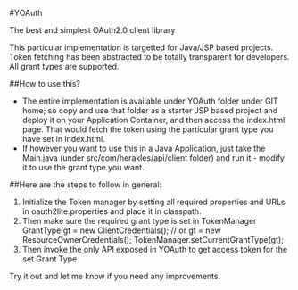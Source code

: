 #YOAuth

The best and simplest OAuth2.0 client library

This particular implementation is targetted for Java/JSP based projects. Token fetching has been abstracted to be totally transparent for developers. All grant types are supported. 

##How to use this?
* The entire implementation is available under YOAuth folder under GIT home; so copy and use that folder as a starter JSP based project and deploy it on your Application Container, and then access the index.html page. That would fetch the token using the particular grant type you have set in index.html.
* If however you want to use this in a Java Application, just take the Main.java (under src/com/herakles/api/client folder) and run it - modify it to use the grant type you want. 

##Here are the steps to follow in general:
1. Initialize the Token manager by setting all required properties and URLs in oauth2lite.properties and place it in classpath.
2. Then make sure the required grant type is set in TokenManager
		GrantType gt = new ClientCredentials(); // or		gt = new ResourceOwnerCredentials();
		TokenManager.setCurrentGrantType(gt);
3. Then invoke the only API exposed in YOAuth to get access token for the set Grant Type

Try it out and let me know if you need any improvements. 
